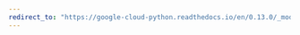 ```yaml
---
redirect_to: "https://google-cloud-python.readthedocs.io/en/0.13.0/_modules/gcloud/datastore/helpers.html"
---
```

